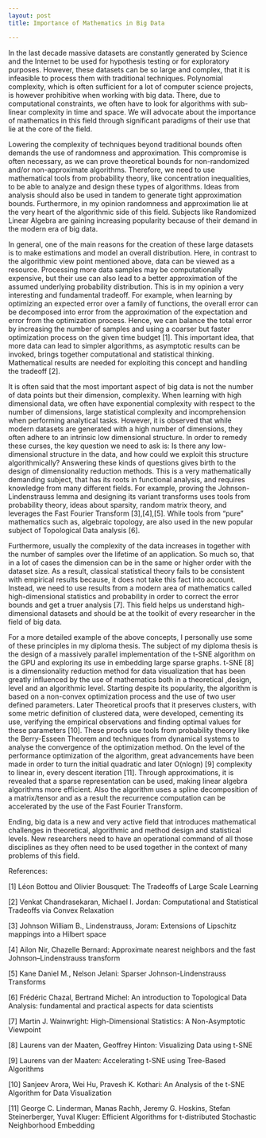 ```yaml
---
layout: post
title: Importance of Mathematics in Big Data

---
```




In the last decade massive datasets are constantly generated by Science and the Internet to be used for hypothesis testing or for exploratory purposes. However, these datasets can be so large and complex, that it is infeasible to process them with traditional techniques. Polynomial complexity, which is often sufficient for a lot of computer science projects, is however prohibitive when working with big data. There, due to computational constraints, we often have to look for algorithms with sub-linear complexity in time and space. We will advocate about the importance of mathematics in this field through significant paradigms of their use that lie at the core of the field.

Lowering the complexity of techniques beyond traditional bounds often demands the use of randomness and approximation. This compromise is often necessary, as we can prove theoretical bounds for non-randomized and/or non-approximate algorithms. Therefore, we need to use mathematical tools from probability theory, like concentration inequalities, to be able to analyze and design these types of algorithms. Ideas from analysis should also be used in tandem to generate tight approximation bounds. Furthermore, in my opinion randomness and approximation lie at the very heart of the algorithmic side of this field. Subjects like Randomized Linear Algebra are gaining increasing popularity  because of their demand in the modern era of big data.

In general, one of the main reasons for the creation of these large datasets is to make estimations and model an overall distribution. Here, in contrast to the algorithmic view point mentioned above, data can be viewed as a resource. Processing more data samples may be computationally expensive, but their use can also lead to a better approximation of the assumed underlying probability distribution. This is in my opinion a very interesting and fundamental tradeoff. For example, when learning by optimizing an expected error over a family of functions, the overall error can be decomposed into error from the approximation of the expectation and error from the optimization process. Hence, we can balance the total error by increasing the number of samples and using a coarser but faster optimization process on the given time budget [1]. This important idea, that more data can lead to simpler algorithms, as asymptotic results can be invoked, brings together computational and statistical thinking. Mathematical results are needed for exploiting this concept and handling the tradeoff [2].

It is often said that the most important aspect of big data is not the number of data points but their dimension, complexity. When learning with high dimensional data, we often have exponential complexity with respect to the number of dimensions, large statistical complexity and incomprehension when performing analytical tasks. However, it is observed that while modern datasets are generated with a high number of dimensions, they often adhere to an intrinsic low dimensional structure. In order to remedy these curses, the key question we need to ask is: Is there any low-dimensional structure in the data, and how could we exploit this structure algorithmically? Answering these kinds of questions gives birth to the design of dimensionality reduction methods. This is a very mathematically demanding subject, that has its roots in functional analysis, and requires knowledge from many different fields. For example, proving the Johnson-Lindenstrauss lemma and designing its variant transforms uses tools from probability theory, ideas about sparsity, random matrix theory, and leverages the Fast Fourier Transform [3],[4],[5]. While tools from “pure” mathematics such as, algebraic topology, are also used in the new popular subject of Topological Data analysis [6].

Furthermore, usually the complexity of the data increases in together with the number of samples over the lifetime of an application. So much so, that in a lot of cases the dimension can be in the same or higher order with the dataset size. As a result, classical statistical theory fails to be consistent with empirical results because, it does not take this fact into account. Instead, we need to use results from a modern area of mathematics called high-dimensional statistics and probability in order to correct the error bounds and get a truer analysis [7]. This field helps us understand high-dimensional datasets and should be at the toolkit of every researcher in the field of big data.

For a more detailed example of the above concepts, I personally use some of these principles in my diploma thesis. The subject of my diploma thesis is the design of a massively parallel implementation of the t-SNE algorithm on the GPU and exploring its use in embedding large sparse graphs. t-SNE [8] is a dimensionality reduction method for data visualization that has been greatly influenced by the use of mathematics both in a theoretical ,design, level and an algorithmic level. Starting despite its popularity, the algorithm is based on a non-convex optimization process and the use of two user defined parameters. Later Theoretical proofs that it preserves clusters, with some metric definition of clustered data, were developed, cementing its use, verifying the empirical observations and finding optimal values for these parameters [10]. These proofs use tools from probability theory like the Berry-Esseen Theorem and techniques from dynamical systems to analyse the convergence of the optimization method.  On the level of the performance optimization of the algorithm, great advancements have been made in order to turn the initial quadratic and later O(nlogn) [9] complexity to linear in, every descent iteration [11].  Through approximations, it is revealed that a sparse representation can be used, making linear algebra algorithms more efficient. Also the algorithm uses a spline decomposition of a matrix/tensor and as a result the recurrence computation can be accelerated by the use of the Fast Fourier Transform.

Ending, big data is a new and very active field that introduces mathematical challenges in theoretical, algorithmic and method design and statistical levels. New researchers need to have an operational command of all those disciplines as they often need to be used together   in the context of many problems of this field.

References:

[1] Léon Bottou and Olivier Bousquet: The Tradeoffs of Large Scale Learning

[2] Venkat Chandrasekaran, Michael I. Jordan: Computational and Statistical Tradeoffs via Convex Relaxation

[3] Johnson William B., Lindenstrauss, Joram: Extensions of Lipschitz mappings into a Hilbert space

[4] Ailon Nir, Chazelle Bernard: Approximate nearest neighbors and the fast Johnson–Lindenstrauss transform

[5] Kane Daniel M., Nelson Jelani: Sparser Johnson-Lindenstrauss Transforms

[6] Frédéric Chazal, Bertrand Michel: An introduction to Topological Data Analysis: fundamental and practical aspects for data scientists

[7] Martin J. Wainwright: High-Dimensional Statistics: A Non-Asymptotic Viewpoint

[8] Laurens van der Maaten, Geoffrey Hinton: Visualizing Data using t-SNE

[9] Laurens van der Maaten:  Accelerating t-SNE using Tree-Based Algorithms

[10] Sanjeev Arora, Wei Hu, Pravesh K. Kothari: An Analysis of the t-SNE Algorithm for Data Visualization

[11] George C. Linderman, Manas Rachh, Jeremy G. Hoskins, Stefan Steinerberger, Yuval Kluger: Efficient Algorithms for t-distributed Stochastic Neighborhood Embedding
